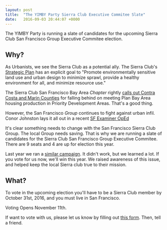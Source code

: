 ```yaml
---
layout: post
title:  "The YIMBY Party Sierra Club Executive Commitee Slate"
date:   2016-09-03 20:44:07 +0000
---
```


The YIMBY Party is running a slate of candidates for the upcoming Sierra
Club San Francisco Group Executive Commitee election.

## Why? ##
As Urbanists, we see the Sierra Club as a potential ally. The Sierra Club's [Strategic
Plan](https://sierraclub.org/sites/www.sierraclub.org/files/Strategic-Plan-Overarching-Visionary-Goals.pdf)
has an explicit goal to "Promote environmentally sensitive
land use and urban design to minimize sprawl, provide a healthy
environment for all, and minimize resource use."

The Sierra Club San Francisco Bay Area _Chapter_ rightly 
[calls out Contra Costa and Marin
Counties](http://sierraclub.org/san-francisco-bay/blog/2016/08/problems-priority-development-areas-could-hamper-regions-ghg) 
for falling behind on meeting Plan Bay Area housing production in 
Priority Development Areas. That's a good thing.

However, the San Francisco _Group_ continues to fight against
urban infil. Conor Johnston lays it all out in a recent 
[SF Examiner
OpEd](http://www.sfexaminer.com/sf-sierra-club-puts-politics-planet/)

It's clear something needs to change with the San Francisco Sierra Club
Group. The local Group needs saving. That is why we are running a slate of candidates for the Sierra
Club San Francisco Group Executive Commitee. There are 9 seats and 4 are
up for election this year.

Last year we ran a [similar
campaign](http://sfbarf.tumblr.com/post/130623182665/getting-the-local-san-francisco-chapter-of-the). It didn't work, but we learned a lot. If you vote for us now, we'll win this year. We raised awareness of this issue, and helped keep the local Sierra club true to their mission.

## What? ##

To vote in the upcoming election you'll have to be a Sierra Club member
by October 31st, 2016, and you must live in San Francisco. 

Voting Opens November 11th. 

If want to vote with us, please let us know by filling out [this
form](https://yimbysierra.club/signup/). Then, tell a friend. 
